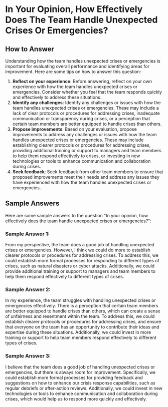In Your Opinion, How Effectively Does The Team Handle Unexpected Crises Or Emergencies?
==============================================================================================================

How to Answer
-------------

Understanding how the team handles unexpected crises or emergencies is important for evaluating overall performance and identifying areas for improvement. Here are some tips on how to answer this question:

1. **Reflect on your experience**: Before answering, reflect on your own experience with how the team handles unexpected crises or emergencies. Consider whether you feel that the team responds quickly and effectively to address these situations.
2. **Identify any challenges**: Identify any challenges or issues with how the team handles unexpected crises or emergencies. These may include a lack of clear protocols or procedures for addressing crises, inadequate communication or transparency during crises, or a perception that certain team members are better equipped to handle crises than others.
3. **Propose improvements**: Based on your evaluation, propose improvements to address any challenges or issues with how the team handles unexpected crises or emergencies. These may include establishing clearer protocols or procedures for addressing crises, providing additional training or support to managers and team members to help them respond effectively to crises, or investing in new technologies or tools to enhance communication and collaboration during crises.
4. **Seek feedback**: Seek feedback from other team members to ensure that proposed improvements meet their needs and address any issues they have experienced with how the team handles unexpected crises or emergencies.

Sample Answers
--------------

Here are some sample answers to the question "In your opinion, how effectively does the team handle unexpected crises or emergencies?":

### Sample Answer 1:

From my perspective, the team does a good job of handling unexpected crises or emergencies. However, I think we could do more to establish clearer protocols or procedures for addressing crises. To address this, we could establish more formal processes for responding to different types of crises, such as natural disasters or cyber attacks. Additionally, we could provide additional training or support to managers and team members to help them respond effectively to different types of crises.

### Sample Answer 2:

In my experience, the team struggles with handling unexpected crises or emergencies effectively. There is a perception that certain team members are better equipped to handle crises than others, which can create a sense of unfairness and resentment within the team. To address this, we could establish clearer protocols or procedures for addressing crises, and ensure that everyone on the team has an opportunity to contribute their ideas and expertise during these situations. Additionally, we could invest in more training or support to help team members respond effectively to different types of crises.

### Sample Answer 3:

I believe that the team does a good job of handling unexpected crises or emergencies, but there is always room for improvement. Specifically, we could establish more formal processes for providing feedback and suggestions on how to enhance our crisis response capabilities, such as regular debriefs or after-action reviews. Additionally, we could invest in new technologies or tools to enhance communication and collaboration during crises, which would help us to respond more quickly and effectively.

